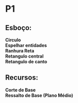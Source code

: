 # P1

## Esboço:
**Circulo**<br>
**Espelhar entidades** <br>
**Ranhura Reta**<br>
**Retangulo central**<br>
**Retangulo de canto**<br>


## Recursos:
**Corte de Base**<br>
**Ressalto de Base (Plano Médio)** <br>


